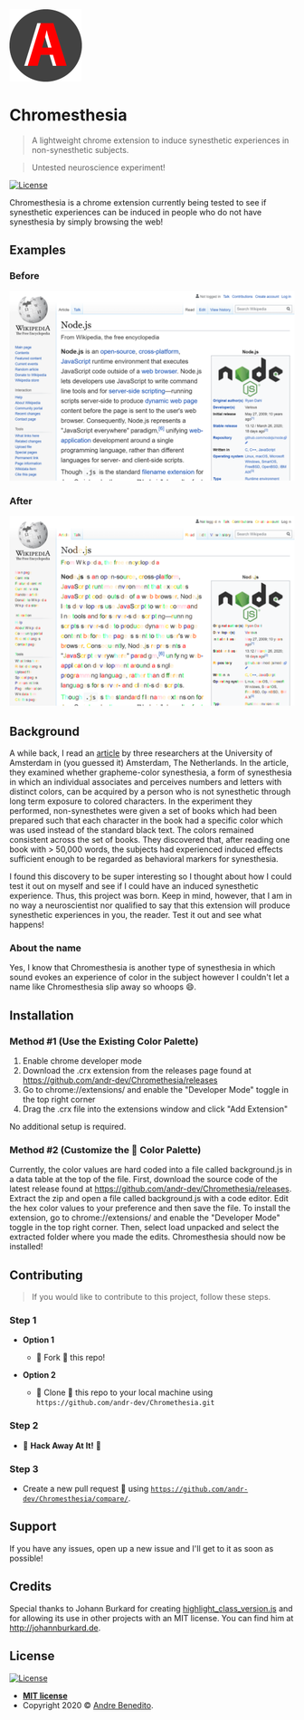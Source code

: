 <img src="https://github.com/andr-dev/Chromethesia/raw/master/tab-icon.png" width="128" height="128" />

# Chromesthesia

> A lightweight chrome extension to induce synesthetic experiences in non-synesthetic subjects.

> Untested neuroscience experiment!

[![License](http://img.shields.io/:license-mit-blue.svg?style=flat-square)](http://badges.mit-license.org)

Chromesthesia is a chrome extension currently being tested to see if synesthetic experiences can be induced in people who do not have synesthesia by simply browsing the web!

## Examples

### Before
![Before](https://github.com/andr-dev/Chromethesia/raw/master/preview1_before.png)

### After
![After](https://github.com/andr-dev/Chromethesia/raw/master/preview1_after.png)

## Background

A while back, I read an <a href="https://journals.plos.org/plosone/article?id=10.1371/journal.pone.0039799">article</a> by three researchers at the University of Amsterdam in (you guessed it) Amsterdam, The Netherlands. In the article, they examined whether grapheme-color synesthesia, a form of synesthesia in which an individual associates and perceives numbers and letters with distinct colors, can be acquired by a person who is not synesthetic through long term exposure to colored characters. In the experiment they performed, non-synesthetes were given a set of books which had been prepared such that each character in the book had a specific color which was used instead of the standard black text. The colors remained consistent across the set of books. They discovered that, after reading one book with > 50,000 words, the subjects had experienced induced effects sufficient enough to be regarded as behavioral markers for synesthesia.

I found this discovery to be super interesting so I thought about how I could test it out on myself and see if I could have an induced synesthetic experience. Thus, this project was born. Keep in mind, however, that I am in no way a neuroscientist nor qualified to say that this extension will produce synesthetic experiences in you, the reader. Test it out and see what happens!

### About the name

Yes, I know that Chromesthesia is another type of synesthesia in which sound evokes an experience of color in the subject however I couldn't let a name like Chromesthesia slip away so whoops 😄.

## Installation

### Method #1 (Use the Existing Color Palette)

1) Enable chrome developer mode
2) Download the .crx extension from the releases page found at https://github.com/andr-dev/Chromethesia/releases
3) Go to chrome://extensions/ and enable the "Developer Mode" toggle in the top right corner
4) Drag the .crx file into the extensions window and click "Add Extension"

No additional setup is required.

### Method #2 (Customize the 🎨 Color Palette)

Currently, the color values are hard coded into a file called background.js in a data table at the top of the file. First, download the source code of the latest release found at https://github.com/andr-dev/Chromethesia/releases. Extract the zip and open a file called background.js with a code editor. Edit the hex color values to your preference and then save the file. To install the extension, go to chrome://extensions/ and enable the "Developer Mode" toggle in the top right corner. Then, select load unpacked and select the extracted folder where you made the edits. Chromesthesia should now be installed!

## Contributing

> If you would like to contribute to this project, follow these steps.

### Step 1

- **Option 1**
    - 🍴 Fork 🍴 this repo!

- **Option 2**
    - 👯 Clone 👯 this repo to your local machine using `https://github.com/andr-dev/Chromethesia.git`

### Step 2

- 🔨 **Hack Away At It!** 🔨

### Step 3

- Create a new pull request 🔁 using <a href="https://github.com/andr-dev/Chromesthesia/compare/" target="_blank">`https://github.com/andr-dev/Chromesthesia/compare/`</a>.

## Support

If you have any issues, open up a new issue and I'll get to it as soon as possible!

## Credits

Special thanks to Johann Burkard for creating <a href="https://github.com/andr-dev/Chromethesia/raw/master/highlight_class_version.js">highlight_class_version.js</a> and for allowing its use in other projects with an MIT license. You can find him at http://johannburkard.de.

## License

[![License](http://img.shields.io/:license-mit-blue.svg?style=flat-square)](http://badges.mit-license.org)

- **[MIT license](https://github.com/andr-dev/Chromethesia/raw/master/LICENSE.md)**
- Copyright 2020 © <a href="http://github.com/andr-dev" target="_blank">Andre Benedito</a>.
